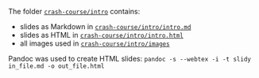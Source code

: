 The folder [`crash-course/intro`](https://github.com/RISE-UNIBAS/clean-code/tree/main/crash-course/intro) contains:

- slides as Markdown in [`crash-course/intro/intro.md`](https://github.com/RISE-UNIBAS/clean-code/tree/main/crash-course/intro/intro.md) 
- slides as HTML in [`crash-course/intro/intro.html`](https://github.com/RISE-UNIBAS/clean-code/tree/main/crash-course/intro/intro.html)
- all images used in [`crash-course/intro/images`](https://github.com/RISE-UNIBAS/clean-code/tree/main/crash-course/intro/images)

Pandoc was used to create HTML slides: `pandoc -s --webtex -i -t slidy in_file.md -o out_file.html`
